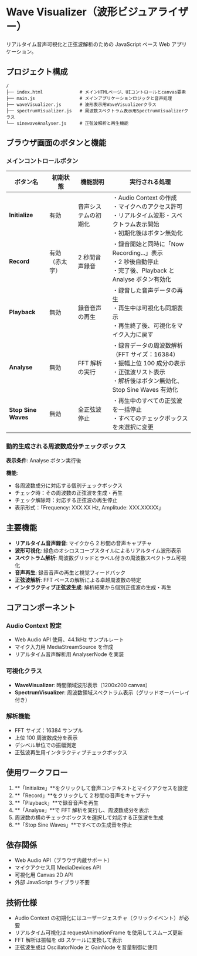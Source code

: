 # Wave Visualizer（波形ビジュアライザー）

リアルタイム音声可視化と正弦波解析のための JavaScript ベース Web アプリケーション。

## プロジェクト構成

```
/
├── index.html              # メインHTMLページ、UIコントロールとcanvas要素
├── main.js                 # メインアプリケーションロジックと音声処理
├── waveVisualizer.js       # 波形表示用WaveVisualizerクラス
├── spectrumVisualizer.js   # 周波数スペクトラム表示用SpectrumVisualizerクラス
└── sinewaveAnalyser.js     # 正弦波解析と再生機能
```

## ブラウザ画面のボタンと機能

### メインコントロールボタン

| ボタン名            | 初期状態       | 機能説明             | 実行される処理                                                                                                                                     |
| ------------------- | -------------- | -------------------- | -------------------------------------------------------------------------------------------------------------------------------------------------- |
| **Initialize**      | 有効           | 音声システムの初期化 | ・Audio Context の作成<br>・マイクへのアクセス許可<br>・リアルタイム波形・スペクトラム表示開始<br>・初期化後はボタン無効化                         |
| **Record**          | 有効（赤太字） | 2 秒間音声録音       | ・録音開始と同時に「Now Recording...」表示<br>・2 秒後自動停止<br>・完了後、Playback と Analyse ボタン有効化                                       |
| **Playback**        | 無効           | 録音音声の再生       | ・録音した音声データの再生<br>・再生中は可視化も同期表示<br>・再生終了後、可視化をマイク入力に戻す                                                 |
| **Analyse**         | 無効           | FFT 解析の実行       | ・録音データの周波数解析（FFT サイズ：16384）<br>・振幅上位 100 成分の表示<br>・正弦波リスト表示<br>・解析後はボタン無効化、Stop Sine Waves 有効化 |
| **Stop Sine Waves** | 無効           | 全正弦波停止         | ・再生中のすべての正弦波を一括停止<br>・すべてのチェックボックスを未選択に変更                                                                     |

### 動的生成される周波数成分チェックボックス

**表示条件**: Analyse ボタン実行後

**機能**:

- 各周波数成分に対応する個別チェックボックス
- チェック時：その周波数の正弦波を生成・再生
- チェック解除時：対応する正弦波の再生停止
- 表示形式：「Frequency: XXX.XX Hz, Amplitude: XXX.XXXXX」

## 主要機能

- **リアルタイム音声録音**: マイクから 2 秒間の音声キャプチャ
- **波形可視化**: 緑色のオシロスコープスタイルによるリアルタイム波形表示
- **スペクトラム解析**: 周波数グリッドとラベル付きの周波数スペクトラム可視化
- **音声再生**: 録音音声の再生と視覚フィードバック
- **正弦波解析**: FFT ベースの解析による卓越周波数の特定
- **インタラクティブ正弦波生成**: 解析結果から個別正弦波の生成・再生

## コアコンポーネント

### Audio Context 設定

- Web Audio API 使用、44.1kHz サンプルレート
- マイク入力用 MediaStreamSource を作成
- リアルタイム音声解析用 AnalyserNode を実装

### 可視化クラス

- **WaveVisualizer**: 時間領域波形表示（1200x200 canvas）
- **SpectrumVisualizer**: 周波数領域スペクトラム表示（グリッドオーバーレイ付き）

### 解析機能

- FFT サイズ：16384 サンプル
- 上位 100 周波数成分を表示
- デシベル単位での振幅測定
- 正弦波再生用インタラクティブチェックボックス

## 使用ワークフロー

1. **「Initialize」**をクリックして音声コンテキストとマイクアクセスを設定
2. **「Record」**をクリックして 2 秒間の音声をキャプチャ
3. **「Playback」**で録音音声を再生
4. **「Analyse」**で FFT 解析を実行し、周波数成分を表示
5. 周波数の横のチェックボックスを選択して対応する正弦波を生成
6. **「Stop Sine Waves」**ですべての生成音を停止

## 依存関係

- Web Audio API（ブラウザ内蔵サポート）
- マイクアクセス用 MediaDevices API
- 可視化用 Canvas 2D API
- 外部 JavaScript ライブラリ不要

## 技術仕様

- Audio Context の初期化にはユーザージェスチャ（クリックイベント）が必要
- リアルタイム可視化は requestAnimationFrame を使用してスムーズ更新
- FFT 解析は振幅を dB スケールに変換して表示
- 正弦波生成は OscillatorNode と GainNode を音量制御に使用
